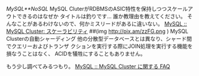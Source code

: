 *MySQL**NoSQL* MySQL CluterがRDBMSのASIC特性を保持しつつスケールアウトできるのはなぜか
タイトルは釣りです…  誰か教理由を教えてください。
そんなことがあるわけないので、何かミスリードがあるに違いない。
 [MySQL ::  MySQL Cluster: スケーラビリティ](http://www-jp.mysql.com/products/cluster/scalability.html)
 ##(img http://pix.am/zzFG.png )
 MySQL Clusterの自動シャーディング
   他の分散型データベースとは異なり、シャード間でクエリーおよびトランザ
   クションを実行する際にJOIN処理を実行する機能を損なうことはなく、
   ACIDを犠牲にすることもありません。

もう少し調べてみるつもり。
 [MySQL ::  MySQL Cluster に関する FAQ](http://www-jp.mysql.com/products/cluster/faq.html)
